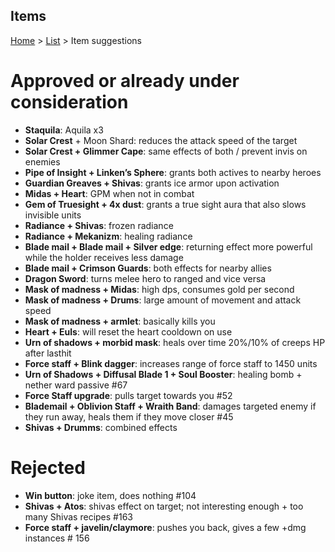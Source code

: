 Items
-----

[Home](../../README.md) > [List](list.md) > Item suggestions

# Approved or already under consideration

- **Staquila**: Aquila x3
- **Solar Crest** + Moon Shard: reduces the attack speed of the target
- **Solar Crest + Glimmer Cape**: same effects of both / prevent invis on enemies
- **Pipe of Insight + Linken’s Sphere**: grants both actives to nearby heroes
- **Guardian Greaves + Shivas**: grants ice armor upon activation
- **Midas + Heart**: GPM when not in combat
- **Gem of Truesight + 4x dust**: grants a true sight aura that also slows invisible units
- **Radiance + Shivas**: frozen radiance
- **Radiance + Mekanizm**: healing radiance
- **Blade mail + Blade mail + Silver edge**: returning effect more powerful while the holder receives less damage
- **Blade mail + Crimson Guards**: both effects for nearby allies 
- **Dragon Sword**: turns melee hero to ranged and vice versa
- **Mask of madness + Midas**: high dps, consumes gold per second
- **Mask of madness + Drums**: large amount of movement and attack speed
- **Mask of madness + armlet**: basically kills you
- **Heart + Euls**: will reset the heart cooldown on use
- **Urn of shadows + morbid mask**: heals over time 20%/10% of creeps HP after lasthit
- **Force staff + Blink dagger**:  increases range of force staff to 1450 units
- **Urn of Shadows + Diffusal Blade 1 + Soul Booster**: healing bomb + nether ward passive #67
- **Force Staff upgrade**: pulls target towards you #52
- **Blademail + Oblivion Staff + Wraith Band**: damages targeted enemy if they run away, heals them if they move closer #45
- **Shivas + Drumms**: combined effects

# Rejected

- **Win button**: joke item, does nothing #104
- **Shivas + Atos**: shivas effect on target; not interesting enough + too many Shivas recipes #163
- **Force staff + javelin/claymore**: pushes you back, gives a few +dmg instances # 156